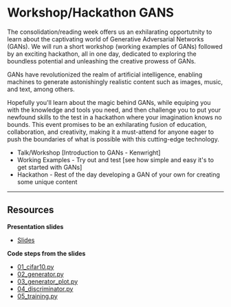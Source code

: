 
# Workshop/Hackathon GANS

The consolidation/reading week offers us an exhilarating opportutnity to learn about the captivating world of Generative Adversarial Networks (GANs). We will run a short workshop (working examples of GANs) followed by an exciting hackathon, all in one day, dedicated to exploring the boundless potential and unleashing the creative prowess of GANs. 

GANs have revolutionized the realm of artificial intelligence, enabling machines to generate astonishingly realistic content such as images, music, and text, among others. 

Hopefully you'll learn about the magic behind GANs, while equiping you with the knowledge and tools you need, and then challenge you to put your newfound skills to the test in a hackathon where your imagination knows no bounds. This event promises to be an exhilarating fusion of education, collaboration, and creativity, making it a must-attend for anyone eager to push the boundaries of what is possible with this cutting-edge technology. 


* Talk/Workshop [Introduction to GANs - Kenwright]
* Working Examples - Try out and test [see how simple and easy it's to get started with GANs]
* Hackathon - Rest of the day developing a GAN of your own for creating some unique content

---

## Resources

**Presentation slides**
* [Slides](./learning-gans.pdf)

**Code steps from the slides**
* [01_cifar10.py](./code/01_cifar10.py)
* [02_generator.py](./code/02_generator.py)
* [03_generator_plot.py](./code/03_generator_plot.py)
* [04_discriminator.py](./code/04_discriminator.py)
* [05_training.py](./code/05_training.py)



